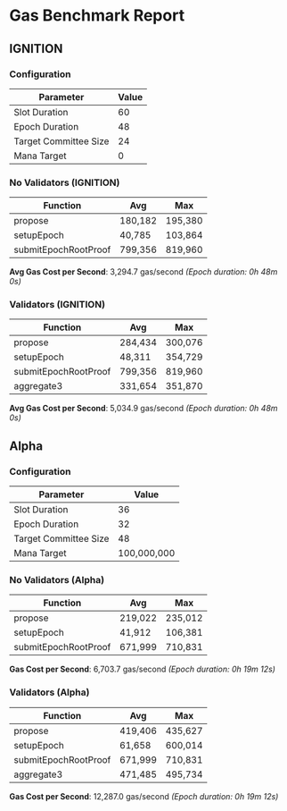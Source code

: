 # Gas Benchmark Report

## IGNITION

### Configuration

| Parameter             | Value |
|-----------------------|-------|
| Slot Duration         |    60 |
| Epoch Duration        |    48 |
| Target Committee Size |    24 |
| Mana Target           |     0 |

### No Validators (IGNITION)

| Function             |     Avg |     Max |
|----------------------|---------|---------|
| propose              | 180,182 | 195,380 |
| setupEpoch           |  40,785 | 103,864 |
| submitEpochRootProof | 799,356 | 819,960 |

**Avg Gas Cost per Second**: 3,294.7 gas/second
*(Epoch duration: 0h 48m 0s)*

### Validators (IGNITION)

| Function             |     Avg |     Max |
|----------------------|---------|---------|
| propose              | 284,434 | 300,076 |
| setupEpoch           |  48,311 | 354,729 |
| submitEpochRootProof | 799,356 | 819,960 |
| aggregate3           | 331,654 | 351,870 |

**Avg Gas Cost per Second**: 5,034.9 gas/second
*(Epoch duration: 0h 48m 0s)*


## Alpha

### Configuration

| Parameter             |       Value |
|-----------------------|-------------|
| Slot Duration         |          36 |
| Epoch Duration        |          32 |
| Target Committee Size |          48 |
| Mana Target           | 100,000,000 |

### No Validators (Alpha)

| Function             |     Avg |     Max |
|----------------------|---------|---------|
| propose              | 219,022 | 235,012 |
| setupEpoch           |  41,912 | 106,381 |
| submitEpochRootProof | 671,999 | 710,831 |

**Gas Cost per Second**: 6,703.7 gas/second
*(Epoch duration: 0h 19m 12s)*

### Validators (Alpha)

| Function             |     Avg |     Max |
|----------------------|---------|---------|
| propose              | 419,406 | 435,627 |
| setupEpoch           |  61,658 | 600,014 |
| submitEpochRootProof | 671,999 | 710,831 |
| aggregate3           | 471,485 | 495,734 |

**Gas Cost per Second**: 12,287.0 gas/second
*(Epoch duration: 0h 19m 12s)*

